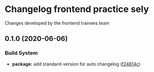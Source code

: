 # Changelog frontend practice sely 
 Changes developed by the frontend trainees team
## 0.1.0 (2020-06-06)


### Build System

* **package:** add standard-version for auto changelog ([f24814c](https://github.com/selyt/frontend-practice/commit/f24814c78389f41de7c3df736305ae0002bf0694))
